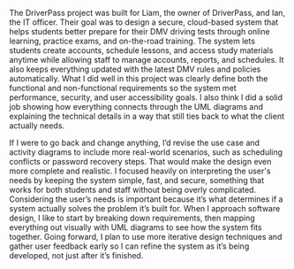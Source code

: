 The DriverPass project was built for Liam, the owner of DriverPass, and Ian, the IT officer. Their goal was to design a secure, cloud-based system that helps students better prepare for their DMV driving tests through online learning, practice exams, 
and on-the-road training. The system lets students create accounts, schedule lessons, and access study materials anytime while allowing staff to manage accounts, reports, and schedules. It also keeps everything updated with the latest DMV rules and 
policies automatically. What I did well in this project was clearly define both the functional and non-functional requirements so the system met performance, security, and user accessibility goals. I also think I did a solid job showing how everything 
connects through the UML diagrams and explaining the technical details in a way that still ties back to what the client actually needs.

If I were to go back and change anything, I’d revise the use case and activity diagrams to include more real-world scenarios, such as scheduling conflicts or password recovery steps. That would make the design even more complete and realistic. 
I focused heavily on interpreting the user's needs by keeping the system simple, fast, and secure, something that works for both students and staff without being overly complicated. Considering the user’s needs is important because it’s what determines 
if a system actually solves the problem it’s built for. When I approach software design, I like to start by breaking down requirements, then mapping everything out visually with UML diagrams to see how the system fits together. Going forward, I plan 
to use more iterative design techniques and gather user feedback early so I can refine the system as it’s being developed, not just after it’s finished.
